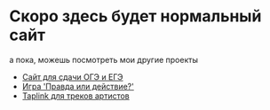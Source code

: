 # Скоро здесь будет нормальный сайт

а пока, можешь посмотреть мои другие проекты

- [Сайт для сдачи ОГЭ и ЕГЭ](https://roso1nik.github.io/gia-site-copy/)
- [Игра 'Правда или действие?'](https://roso1nik.github.io/truth-or-dare/)
- [Taplink для треков артистов](https://roso1nik.github.io/artist-cover/)
